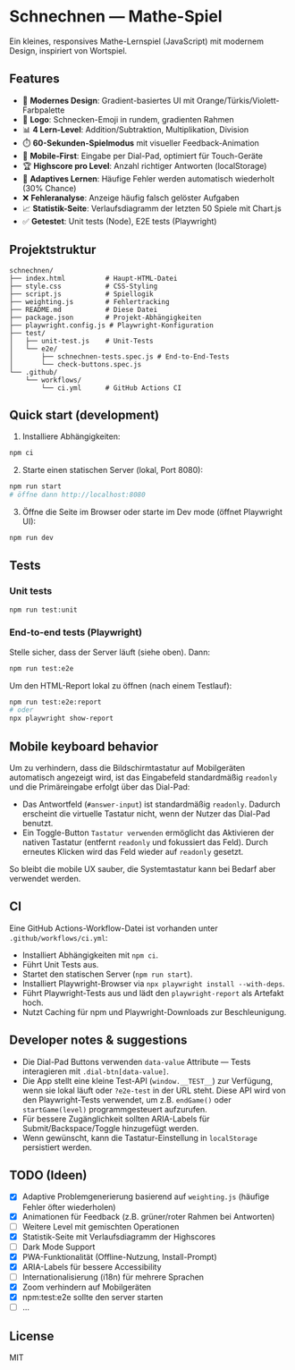 # Schnechnen — Mathe-Spiel

Ein kleines, responsives Mathe-Lernspiel (JavaScript) mit modernem Design, inspiriert von Wortspiel.

## Features

- 🎨 **Modernes Design**: Gradient-basiertes UI mit Orange/Türkis/Violett-Farbpalette
- 🐌 **Logo**: Schnecken-Emoji in rundem, gradienten Rahmen
- 📊 **4 Lern-Level**: Addition/Subtraktion, Multiplikation, Division
- ⏱️ **60-Sekunden-Spielmodus** mit visueller Feedback-Animation
- 📱 **Mobile-First**: Eingabe per Dial-Pad, optimiert für Touch-Geräte
- 🏆 **Highscore pro Level**: Anzahl richtiger Antworten (localStorage)
- 🧠 **Adaptives Lernen**: Häufige Fehler werden automatisch wiederholt (30% Chance)
- ❌ **Fehleranalyse**: Anzeige häufig falsch gelöster Aufgaben
- 📈 **Statistik-Seite**: Verlaufsdiagramm der letzten 50 Spiele mit Chart.js
- ✅ **Getestet**: Unit tests (Node), E2E tests (Playwright)

## Projektstruktur

```
schnechnen/
├── index.html          # Haupt-HTML-Datei
├── style.css           # CSS-Styling
├── script.js           # Spiellogik
├── weighting.js        # Fehlertracking
├── README.md           # Diese Datei
├── package.json        # Projekt-Abhängigkeiten
├── playwright.config.js # Playwright-Konfiguration
├── test/
│   ├── unit-test.js    # Unit-Tests
│   └── e2e/
│       ├── schnechnen-tests.spec.js # End-to-End-Tests
│       └── check-buttons.spec.js
└── .github/
    └── workflows/
        └── ci.yml      # GitHub Actions CI
```

## Quick start (development)

1. Installiere Abhängigkeiten:

```bash
npm ci
```

2. Starte einen statischen Server (lokal, Port 8080):

```bash
npm run start
# öffne dann http://localhost:8080
```

3. Öffne die Seite im Browser oder starte im Dev mode (öffnet Playwright UI):

```bash
npm run dev
```

## Tests

### Unit tests

```bash
npm run test:unit
```

### End-to-end tests (Playwright)

Stelle sicher, dass der Server läuft (siehe oben). Dann:

```bash
npm run test:e2e
```

Um den HTML-Report lokal zu öffnen (nach einem Testlauf):

```bash
npm run test:e2e:report
# oder
npx playwright show-report
```

## Mobile keyboard behavior

Um zu verhindern, dass die Bildschirmtastatur auf Mobilgeräten automatisch angezeigt wird, ist das Eingabefeld standardmäßig `readonly` und die Primäreingabe erfolgt über das Dial-Pad:

- Das Antwortfeld (`#answer-input`) ist standardmäßig `readonly`. Dadurch erscheint die virtuelle Tastatur nicht, wenn der Nutzer das Dial-Pad benutzt.
- Ein Toggle-Button `Tastatur verwenden` ermöglicht das Aktivieren der nativen Tastatur (entfernt `readonly` und fokussiert das Feld). Durch erneutes Klicken wird das Feld wieder auf `readonly` gesetzt.

So bleibt die mobile UX sauber, die Systemtastatur kann bei Bedarf aber verwendet werden.

## CI

Eine GitHub Actions-Workflow-Datei ist vorhanden unter `.github/workflows/ci.yml`:

- Installiert Abhängigkeiten mit `npm ci`.
- Führt Unit Tests aus.
- Startet den statischen Server (`npm run start`).
- Installiert Playwright-Browser via `npx playwright install --with-deps`.
- Führt Playwright-Tests aus und lädt den `playwright-report` als Artefakt hoch.
- Nutzt Caching für npm und Playwright-Downloads zur Beschleunigung.

## Developer notes & suggestions

- Die Dial-Pad Buttons verwenden `data-value` Attribute — Tests interagieren mit `.dial-btn[data-value]`.
- Die App stellt eine kleine Test-API (`window.__TEST__`) zur Verfügung, wenn sie lokal läuft oder `?e2e-test` in der URL steht. Diese API wird von den Playwright-Tests verwendet, um z.B. `endGame()` oder `startGame(level)` programmgesteuert aufzurufen.
- Für bessere Zugänglichkeit sollten ARIA-Labels für Submit/Backspace/Toggle hinzugefügt werden.
- Wenn gewünscht, kann die Tastatur-Einstellung in `localStorage` persistiert werden.

## TODO (Ideen)

- [x] Adaptive Problemgenerierung basierend auf `weighting.js` (häufige Fehler öfter wiederholen)
- [x] Animationen für Feedback (z.B. grüner/roter Rahmen bei Antworten)
- [ ] Weitere Level mit gemischten Operationen
- [x] Statistik-Seite mit Verlaufsdiagramm der Highscores
- [ ] Dark Mode Support
- [x] PWA-Funktionalität (Offline-Nutzung, Install-Prompt)
- [x] ARIA-Labels für bessere Accessibility
- [ ] Internationalisierung (i18n) für mehrere Sprachen
- [x] Zoom verhindern auf Mobilgeräten
- [x] npm:test:e2e sollte den server starten
- [ ] ...

## License

MIT
